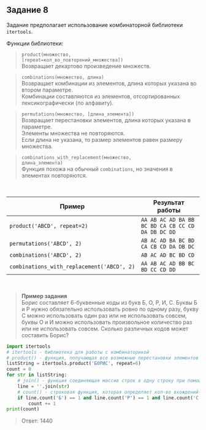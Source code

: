 ## Задание 8

Задание предполагает использование комбинаторной библиотеки <code>itertools</code>.

Функции библиотеки:

> <code>product(множество, [repeat=кол_во_повторений_множества])</code>\
> Возвращает декартово произведение множеств.

> <code>combinations(множество, длина)</code>\
> Возвращает комбинации из элементов, длина которых указана во втором параметре.\
> Комбинации составляются из элементов, отсортированных лексикографически (по алфавиту).

> <code>permutations(множество, [длина_элемента])</code>\
> Возвращает перестановки элементов, длина которых указана в параметре.\
> Элементы множества не повторяются. \
> Если длина не указана, то размер элементов равен размеру множества.

> <code>combinations_with_replacement(множество, длина_элемента)</code>\
> Функция похожа на обычный <code>combinations</code>, но значения в элементах повторяются. 

<br>
<table class="docutils align-default">
    <thead>
        <tr class="row-odd">
            <th class="head">Пример</th>
            <th class="head">Результат работы</th>
        </tr>
    </thead>
    <tbody>
        <tr class="row-even"><td><code><span>product('ABCD',</span> <span >repeat=2)</span></code></td>
        <td><code><span>AA</span> <span >AB</span> <span >AC</span> <span >AD</span> <span >BA</span> <span >BB</span> <span >BC</span> <span >BD</span> <span >CA</span> <span >CB</span> <span >CC</span> <span >CD</span> <span >DA</span> <span >DB</span> <span >DC</span> <span >DD</span></code></td>
        </tr>
        <tr class="row-odd"><td><code ><span >permutations('ABCD',</span> <span >2)</span></code></td>
        <td><code ><span >AB</span> <span >AC</span> <span >AD</span> <span >BA</span> <span >BC</span> <span >BD</span> <span >CA</span> <span >CB</span> <span >CD</span> <span >DA</span> <span >DB</span> <span >DC</span></code></td>
        </tr>
        <tr class="row-even"><td><code ><span >combinations('ABCD',</span> <span >2)</span></code></td>
        <td><code ><span >AB</span> <span >AC</span> <span >AD</span> <span >BC</span> <span >BD</span> <span >CD</span></code></td>
        </tr>
        <tr class="row-odd"><td><code ><span >combinations_with_replacement('ABCD',&nbsp;2)</span></code></td>
        <td><code ><span >AA</span> <span >AB</span> <span >AC</span> <span >AD</span> <span >BB</span> <span >BC</span> <span >BD</span> <span >CC</span> <span >CD</span> <span >DD</span></code></td>
        </tr>
    </tbody>
</table>
<br>

> **Пример задания**\
> Борис составляет 6-буквенные коды из букв Б, О, Р, И, С.
> Буквы Б и Р нужно обязательно использовать ровно по одному разу,
> букву С можно использовать один раз или не использовать совсем,
> буквы О и И можно использовать произвольное количество раз или не использовать совсем.
> Сколько различных кодов может составить Борис?

```python
import itertools
# itertools - библиотека для работы с комбинаторикой
# product() - функция, получающая все возможные перестановки элементов длины repeat из букв, которые в неё переданы
listString = itertools.product('БОРИС', repeat=6)
count = 0
for str in listString:
    # join() - функция соединяющая массив строк в одну строку при помощи разделителя, который указан до точки
    line = ''.join(str)
    # count() - строковая функция, которая определяет кол-во вхождений букв или слов в строку
    if line.count('Б') == 1 and line.count('Р') == 1 and line.count('С') < 2:
        count += 1
print(count)
```

> Ответ: 1440